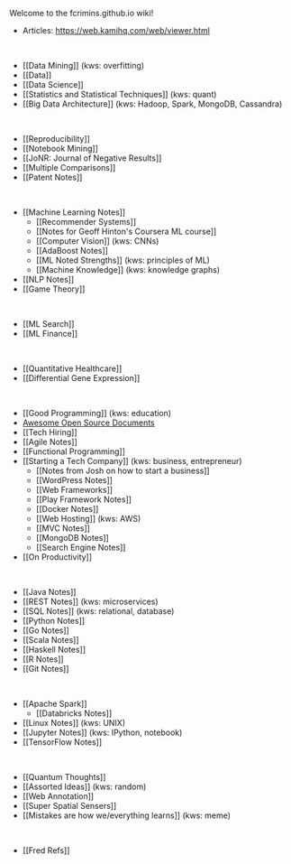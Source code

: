 Welcome to the fcrimins.github.io wiki!

* Articles: https://web.kamihq.com/web/viewer.html

<br>

* [[Data Mining]] (kws: overfitting)
* [[Data]]
* [[Data Science]]
* [[Statistics and Statistical Techniques]] (kws: quant)
* [[Big Data Architecture]] (kws: Hadoop, Spark, MongoDB, Cassandra)

<br>

* [[Reproducibility]]
* [[Notebook Mining]]
* [[JoNR: Journal of Negative Results]]
* [[Multiple Comparisons]]
* [[Patent Notes]]

<br>

* [[Machine Learning Notes]]
  * [[Recommender Systems]]
  * [[Notes for Geoff Hinton's Coursera ML course]]
  * [[Computer Vision]] (kws: CNNs)
  * [[AdaBoost Notes]]
  * [[ML Noted Strengths]] (kws: principles of ML)
  * [[Machine Knowledge]] (kws: knowledge graphs)
* [[NLP Notes]]
* [[Game Theory]]

<br>

* [[ML Search]]
* [[ML Finance]]

<br>

* [[Quantitative Healthcare]]
* [[Differential Gene Expression]]

<br>

* [[Good Programming]] (kws: education)
* [Awesome Open Source Documents](https://github.com/nacyot/awesome-opensource-documents)
* [[Tech Hiring]]
* [[Agile Notes]]
* [[Functional Programming]]
* [[Starting a Tech Company]] (kws: business, entrepreneur)
  * [[Notes from Josh on how to start a business]]
  * [[WordPress Notes]]
  * [[Web Frameworks]]
  * [[Play Framework Notes]]
  * [[Docker Notes]]
  * [[Web Hosting]] (kws: AWS)
  * [[MVC Notes]]
  * [[MongoDB Notes]]
  * [[Search Engine Notes]]
* [[On Productivity]]

<br>

* [[Java Notes]]
* [[REST Notes]] (kws: microservices)
* [[SQL Notes]] (kws: relational, database)
* [[Python Notes]]
* [[Go Notes]]
* [[Scala Notes]]
* [[Haskell Notes]]
* [[R Notes]]
* [[Git Notes]]

<br>

* [[Apache Spark]]
  * [[Databricks Notes]]
* [[Linux Notes]] (kws: UNIX)
* [[Jupyter Notes]] (kws: IPython, notebook)
* [[TensorFlow Notes]]

<br>

* [[Quantum Thoughts]]
* [[Assorted Ideas]] (kws: random)
* [[Web Annotation]]
* [[Super Spatial Sensers]]
* [[Mistakes are how we/everything learns]] (kws: meme)

<br>

* [[Fred Refs]]
